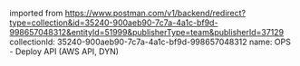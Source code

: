 imported from https://www.postman.com/v1/backend/redirect?type=collection&id=35240-900aeb90-7c7a-4a1c-bf9d-998657048312&entityId=51999&publisherType=team&publisherId=37129
collectionId: 35240-900aeb90-7c7a-4a1c-bf9d-998657048312
name: OPS - Deploy API (AWS API, DYN)